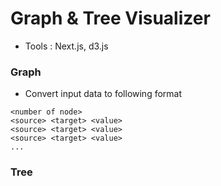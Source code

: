 # Graph & Tree Visualizer

- Tools : Next.js, d3.js

### Graph

- Convert input data to following format

```cpp=
<number of node>
<source> <target> <value>
<source> <target> <value>
<source> <target> <value>
...
```

### Tree
